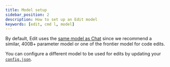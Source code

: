 ```yaml
---
title: Model setup
sidebar_position: 2
description: How to set up an Edit model
keywords: [edit, cmd l, model]
---
```


By default, Edit uses the [same model as Chat](chat/model-setup.mdx) since we recommend a similar, 400B+ parameter model or one of the frontier model for code edits.

You can configure a different model to be used for edits by updating your [`config.json`](../customize/config.mdx).
